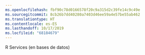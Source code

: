 ```yaml
---
ms.openlocfilehash: fbf90c78d0166578f20c9a315d2c39fe14c9c49e
ms.sourcegitcommit: 8cb26b7dd40280a7403d46ee59a4e57be55ab462
ms.translationtype: HT
ms.contentlocale: es-ES
ms.lasthandoff: 10/17/2019
ms.locfileid: "68184679"
---
```

 R Services (en bases de datos) 
